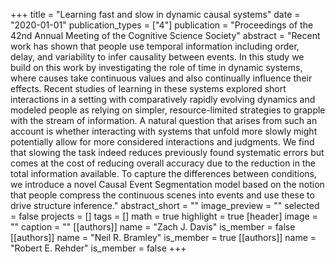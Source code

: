+++
title = "Learning fast and slow in dynamic causal systems"
date = "2020-01-01"
publication_types = ["4"]
publication = "Proceedings of the 42nd Annual Meeting of the Cognitive Science Society"
abstract = "Recent work has shown that people use temporal information including order, delay, and variability to infer causality between events. In this study we build on this work by investigating the role of time in dynamic systems, where causes take continuous values and also continually influence their effects. Recent studies of learning in these systems explored short interactions in a setting with comparatively rapidly evolving dynamics and modeled people as relying on simpler, resource-limited strategies to grapple with the stream of information. A natural question that arises from such an account is whether interacting with systems that unfold more slowly might potentially allow for more considered interactions and judgments. We find that slowing the task indeed reduces previously found systematic errors but comes at the cost of reducing overall accuracy due to the reduction in the total information available. To capture the differences between conditions, we introduce a novel Causal Event Segmentation model based on the notion that people compress the continuous scenes into events and use these to drive structure inference."
abstract_short = ""
image_preview = ""
selected = false
projects = []
tags = []
math = true
highlight = true
[header]
image = ""
caption = ""
[[authors]]
	name = "Zach J. Davis"
	is_member = false
[[authors]]
	name = "Neil R. Bramley"
	is_member = true
[[authors]]
	name = "Robert E. Rehder"
	is_member = false
+++
